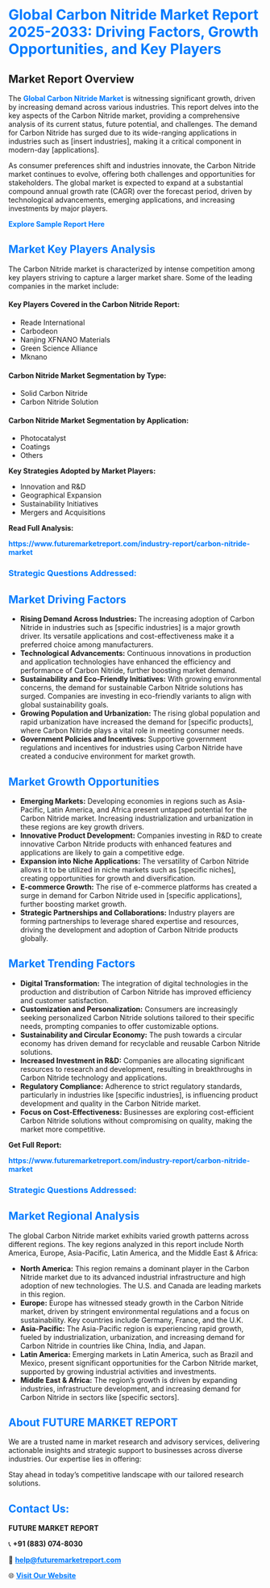 <h1 style="color: #007BFF;">Global Carbon Nitride Market Report 2025-2033: Driving Factors, Growth Opportunities, and Key Players</h1>

<section id="overview">
<h2>Market Report Overview</h2>
<p>The <a href="https://www.futuremarketreport.com/industry-report/carbon-nitride-market" style="color: #007BFF; text-decoration: none;"><strong>Global Carbon Nitride Market</strong></a> is witnessing significant growth, driven by increasing demand across various industries. This report delves into the key aspects of the Carbon Nitride market, providing a comprehensive analysis of its current status, future potential, and challenges. The demand for Carbon Nitride has surged due to its wide-ranging applications in industries such as [insert industries], making it a critical component in modern-day [applications].</p>
<p>As consumer preferences shift and industries innovate, the Carbon Nitride market continues to evolve, offering both challenges and opportunities for stakeholders. The global market is expected to expand at a substantial compound annual growth rate (CAGR) over the forecast period, driven by technological advancements, emerging applications, and increasing investments by major players.</p>
</section>

<section id="overview">
<p><a href="https://www.futuremarketreport.com/request-sample/reportId=26985" style="color: #007BFF; text-decoration: none;"><strong>Explore Sample Report Here</strong></a></p>
</section>

<section id="key-players">
<h2 style="color: #007BFF;">Market Key Players Analysis</h2>
<p>The Carbon Nitride market is characterized by intense competition among key players striving to capture a larger market share. Some of the leading companies in the market include:</p>
<h4>Key Players Covered in the Carbon Nitride Report:</h4>
<ul><li>Reade International</li><li>Carbodeon</li><li>Nanjing XFNANO Materials</li><li>Green Science Alliance</li><li>Mknano</li></ul>
<h4>Carbon Nitride Market Segmentation by Type:</h4>
<ul><li>Solid Carbon Nitride</li><li>Carbon Nitride Solution</li></ul>

<h4>Carbon Nitride Market Segmentation by Application:</h4>
<ul><li>Photocatalyst</li><li>Coatings</li><li>Others</li></ul>
<p><strong>Key Strategies Adopted by Market Players:</strong></p>
<ul>
<li>Innovation and R&D</li>
<li>Geographical Expansion</li>
<li>Sustainability Initiatives</li>
<li>Mergers and Acquisitions</li>
</ul>
</section>

<section>
<p><strong>Read Full Analysis: </strong></p><a href="https://www.futuremarketreport.com/industry-report/carbon-nitride-market" style="color: #007BFF; text-decoration: none;"><strong>https://www.futuremarketreport.com/industry-report/carbon-nitride-market</strong></a>
<h3 style="color: #007BFF;">Strategic Questions Addressed:</h3>
</section>

<section id="driving-factors">
<h2 style="color: #007BFF;">Market Driving Factors</h2>
<ul>
<li><strong>Rising Demand Across Industries:</strong> The increasing adoption of Carbon Nitride in industries such as [specific industries] is a major growth driver. Its versatile applications and cost-effectiveness make it a preferred choice among manufacturers.</li>
<li><strong>Technological Advancements:</strong> Continuous innovations in production and application technologies have enhanced the efficiency and performance of Carbon Nitride, further boosting market demand.</li>
<li><strong>Sustainability and Eco-Friendly Initiatives:</strong> With growing environmental concerns, the demand for sustainable Carbon Nitride solutions has surged. Companies are investing in eco-friendly variants to align with global sustainability goals.</li>
<li><strong>Growing Population and Urbanization:</strong> The rising global population and rapid urbanization have increased the demand for [specific products], where Carbon Nitride plays a vital role in meeting consumer needs.</li>
<li><strong>Government Policies and Incentives:</strong> Supportive government regulations and incentives for industries using Carbon Nitride have created a conducive environment for market growth.</li>
</ul>
</section>

<section id="growth-opportunities">
<h2 style="color: #007BFF;">Market Growth Opportunities</h2>
<ul>
<li><strong>Emerging Markets:</strong> Developing economies in regions such as Asia-Pacific, Latin America, and Africa present untapped potential for the Carbon Nitride market. Increasing industrialization and urbanization in these regions are key growth drivers.</li>
<li><strong>Innovative Product Development:</strong> Companies investing in R&D to create innovative Carbon Nitride products with enhanced features and applications are likely to gain a competitive edge.</li>
<li><strong>Expansion into Niche Applications:</strong> The versatility of Carbon Nitride allows it to be utilized in niche markets such as [specific niches], creating opportunities for growth and diversification.</li>
<li><strong>E-commerce Growth:</strong> The rise of e-commerce platforms has created a surge in demand for Carbon Nitride used in [specific applications], further boosting market growth.</li>
<li><strong>Strategic Partnerships and Collaborations:</strong> Industry players are forming partnerships to leverage shared expertise and resources, driving the development and adoption of Carbon Nitride products globally.</li>
</ul>
</section>

<section id="trending-factors">
<h2 style="color: #007BFF;">Market Trending Factors</h2>
<ul>
<li><strong>Digital Transformation:</strong> The integration of digital technologies in the production and distribution of Carbon Nitride has improved efficiency and customer satisfaction.</li>
<li><strong>Customization and Personalization:</strong> Consumers are increasingly seeking personalized Carbon Nitride solutions tailored to their specific needs, prompting companies to offer customizable options.</li>
<li><strong>Sustainability and Circular Economy:</strong> The push towards a circular economy has driven demand for recyclable and reusable Carbon Nitride solutions.</li>
<li><strong>Increased Investment in R&D:</strong> Companies are allocating significant resources to research and development, resulting in breakthroughs in Carbon Nitride technology and applications.</li>
<li><strong>Regulatory Compliance:</strong> Adherence to strict regulatory standards, particularly in industries like [specific industries], is influencing product development and quality in the Carbon Nitride market.</li>
<li><strong>Focus on Cost-Effectiveness:</strong> Businesses are exploring cost-efficient Carbon Nitride solutions without compromising on quality, making the market more competitive.</li>
</ul>
</section>

<section>
<p><strong>Get Full Report: </strong></p><a href="https://www.futuremarketreport.com/industry-report/carbon-nitride-market" style="color: #007BFF; text-decoration: none;"><strong>https://www.futuremarketreport.com/industry-report/carbon-nitride-market</strong></a>
<h3 style="color: #007BFF;">Strategic Questions Addressed:</h3>
</section>


<section id="regional-analysis">
<h2 style="color: #007BFF;">Market Regional Analysis</h2>
<p>The global Carbon Nitride market exhibits varied growth patterns across different regions. The key regions analyzed in this report include North America, Europe, Asia-Pacific, Latin America, and the Middle East & Africa:</p>
<ul>
<li><strong>North America:</strong> This region remains a dominant player in the Carbon Nitride market due to its advanced industrial infrastructure and high adoption of new technologies. The U.S. and Canada are leading markets in this region.</li>
<li><strong>Europe:</strong> Europe has witnessed steady growth in the Carbon Nitride market, driven by stringent environmental regulations and a focus on sustainability. Key countries include Germany, France, and the U.K.</li>
<li><strong>Asia-Pacific:</strong> The Asia-Pacific region is experiencing rapid growth, fueled by industrialization, urbanization, and increasing demand for Carbon Nitride in countries like China, India, and Japan.</li>
<li><strong>Latin America:</strong> Emerging markets in Latin America, such as Brazil and Mexico, present significant opportunities for the Carbon Nitride market, supported by growing industrial activities and investments.</li>
<li><strong>Middle East & Africa:</strong> The region’s growth is driven by expanding industries, infrastructure development, and increasing demand for Carbon Nitride in sectors like [specific sectors].</li>
</ul>
</section>

<footer>
<h2 style="color: #007BFF;">About FUTURE MARKET REPORT</h2>
<p>We are a trusted name in market research and advisory services, delivering actionable insights and strategic support to businesses across diverse industries. Our expertise lies in offering:</p>

<p>Stay ahead in today’s competitive landscape with our tailored research solutions.</p>

<h2 style="color: #007BFF;">Contact Us:</h2>
<p><strong>FUTURE MARKET REPORT</strong></p>
<p>📞 <strong>+91 (883) 074-8030</strong></p>
<p>📧 <strong><a href="mailto:help@futuremarketreport.com" style="color: #007BFF;">help@futuremarketreport.com</a></strong></p>
<p>🌐 <strong><a href="https://www.futuremarketreport.com/" style="color: #007BFF;">Visit Our Website</a></strong></p>
</footer>